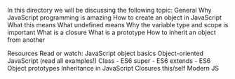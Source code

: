 In this directory we will be discussing the following topic:
General
Why JavaScript programming is amazing
How to create an object in JavaScript
What this means
What undefined means
Why the variable type and scope is important
What is a closure
What is a prototype
How to inherit an object from another

Resources
Read or watch:
JavaScript object basics
Object-oriented JavaScript (read all examples!)
Class - ES6
super - ES6
extends - ES6
Object prototypes
Inheritance in JavaScript
Closures
this/self
Modern JS